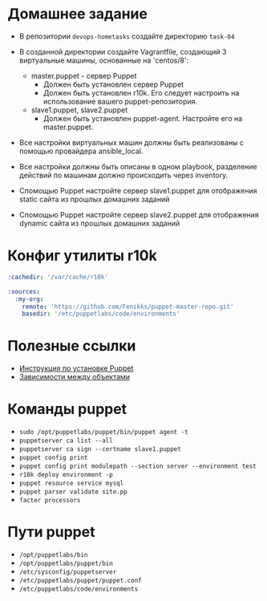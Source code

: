 # Домашнее задание

- В репозитории `devops-hometasks` создайте директорию `task-04`
- В созданной директории создайте Vagrantfile, создающий 3 виртуальные машины, основанные на 'centos/8':
  - master.puppet - сервер Puppet
	- Должен быть установлен сервер Puppet
	- Должен быть установлен r10k. Его следует настроить на использование вашего puppet-репозитория.
  -	slave1.puppet, slave2.puppet
	- Должен быть установлен puppet-agent. Настройте его на master.puppet.
- Все настройки виртуальных машин должны быть реализованы с помощью провайдера ansible_local.
- Все настройки должны быть описаны в одном playbook, разделение действий по машинам должно происходить через inventory.

- Спомощью Puppet настройте сервер slave1.puppet для отображения static сайта из прошлых домашних заданий
- Спомощью Puppet настройте сервер slave2.puppet для отображения dynamic сайта из прошлых домашних заданий


# Конфиг утилиты r10k
```yaml
:cachedir: '/var/cache/r10k'

:sources:
  :my-org:
    remote: 'https://github.com/Fenikks/puppet-master-repo.git'
    basedir: '/etc/puppetlabs/code/environments'
```

# Полезные ссылки

- [Инструкция по установке Puppet](https://puppet.com/docs/puppet/7/server/install_from_packages.html#install-puppet-server-from-packages)
- [Зависимости между объектами](https://puppet.com/docs/puppet/7/lang_relationships.html)
 
# Команды puppet
- `sudo /opt/puppetlabs/puppet/bin/puppet agent -t`
- `puppetserver ca list --all`
- `puppetserver ca sign --certname slave1.puppet`
- `puppet config print`
- `puppet config print modulepath --section server --environment test`
- `r10k deploy environment -p`
- `puppet resource service mysql`
- `puppet parser validate site.pp`
- `facter processors`

# Пути puppet
- `/opt/puppetlabs/bin`
- `/opt/puppetlabs/puppet/bin`
- `/etc/sysconfig/puppetserver`
- `/etc/puppetlabs/puppet/puppet.conf`
- `/etc/puppetlabs/code/environments`